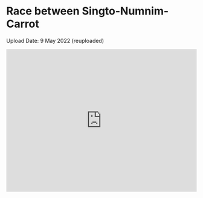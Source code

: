 <link rel="stylesheet" href="https://spstland.github.io/style.css">


# Race between Singto-Numnim-Carrot
Upload Date: 9 May 2022 (reuploaded)

<div style="padding:75% 0 0 0;position:relative;"><iframe src="https://player.vimeo.com/video/707716724?h=1c0654e1a7&amp;badge=0&amp;autopause=0&amp;player_id=0&amp;app_id=58479" frameborder="0" allow="autoplay; fullscreen; picture-in-picture" allowfullscreen style="position:absolute;top:0;left:0;width:100%;height:100%;" title="Race between Singto-Numnim-Carrot.mp4"></iframe></div><script src="https://player.vimeo.com/api/player.js"></script>
